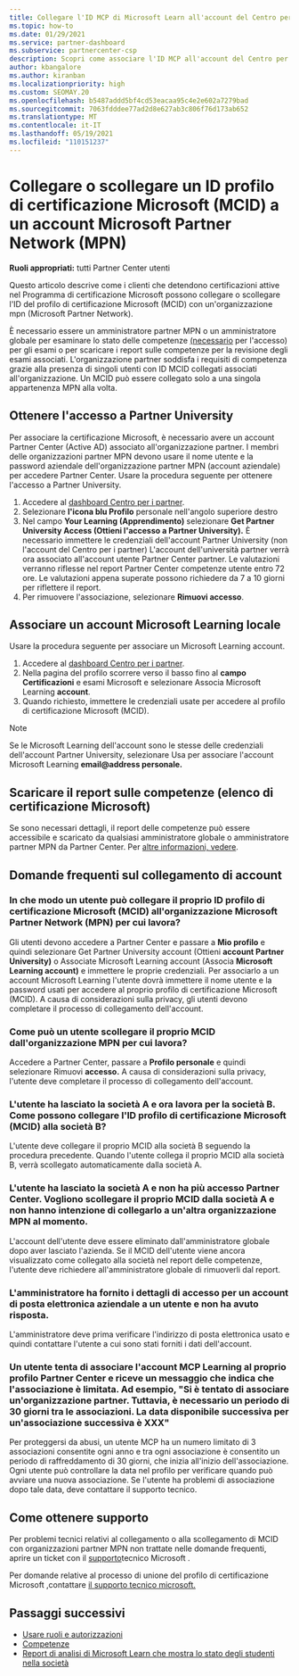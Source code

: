 ```yaml
---
title: Collegare l'ID MCP di Microsoft Learn all'account del Centro per i partner
ms.topic: how-to
ms.date: 01/29/2021
ms.service: partner-dashboard
ms.subservice: partnercenter-csp
description: Scopri come associare l'ID MCP all'account del Centro per i partner, in modo che l'azienda possa visualizzare i percorsi di training e apprendimento svolti per l'acquisizione delle competenze.
author: kbangalore
ms.author: kiranban
ms.localizationpriority: high
ms.custom: SEOMAY.20
ms.openlocfilehash: b5487addd5bf4cd53eacaa95c4e2e602a7279bad
ms.sourcegitcommit: 7063fdddee77ad2d8e627ab3c806f76d173ab652
ms.translationtype: MT
ms.contentlocale: it-IT
ms.lasthandoff: 05/19/2021
ms.locfileid: "110151237"
---
```

# <a name="link-or-unlink-a-microsoft-certification-profile-id-mcid-to-a-microsoft-partner-network-mpn-account"></a>Collegare o scollegare un ID profilo di certificazione Microsoft (MCID) a un account Microsoft Partner Network (MPN)

**Ruoli appropriati:** tutti Partner Center utenti

Questo articolo descrive come i clienti che detendono certificazioni attive nel Programma di certificazione Microsoft possono collegare o scollegare l'ID del profilo di certificazione Microsoft (MCID) con un'organizzazione mpn (Microsoft Partner Network).

È necessario essere un amministratore partner MPN o un amministratore globale per esaminare lo stato delle competenze [(necessario](https://partner.microsoft.com/pcv/partnership/competencies) per l'accesso) per gli esami o per scaricare i report sulle competenze per la revisione degli esami associati. L'organizzazione partner soddisfa i requisiti di competenza grazie alla presenza di singoli utenti con ID MCID collegati associati all'organizzazione. Un MCID può essere collegato solo a una singola appartenenza MPN alla volta.

## <a name="get-partner-university-access"></a>Ottenere l'accesso a Partner University

Per associare la certificazione Microsoft, è necessario avere un account Partner Center (Active AD) associato all'organizzazione partner. I membri delle organizzazioni partner MPN devono usare il nome utente e la password aziendale dell'organizzazione partner MPN (account aziendale) per accedere Partner Center.
Usare la procedura seguente per ottenere l'accesso a Partner University.

1. Accedere al [dashboard Centro per i partner](https://partner.microsoft.com/dashboard/).
2. Selezionare **l'icona blu Profilo** personale nell'angolo superiore destro
3. Nel campo **Your Learning (Apprendimento)** selezionare **Get Partner University Access (Ottieni l'accesso a Partner University).** È necessario immettere le credenziali dell'account Partner University (non l'account del Centro per i partner) L'account dell'università partner verrà ora associato all'account utente Partner Center partner. Le valutazioni verranno riflesse nel report Partner Center competenze utente entro 72 ore. Le valutazioni appena superate possono richiedere da 7 a 10 giorni per riflettere il report.
4. Per rimuovere l'associazione, selezionare **Rimuovi accesso**.

## <a name="associate-a-microsoft-learning-account"></a>Associare un account Microsoft Learning locale

Usare la procedura seguente per associare un Microsoft Learning account. 

1. Accedere al [dashboard Centro per i partner](https://partner.microsoft.com/dashboard/).
2. Nella pagina del profilo scorrere verso il basso fino al **campo Certificazioni** e esami Microsoft e selezionare Associa Microsoft Learning **account**.
3. Quando richiesto, immettere le credenziali usate per accedere al profilo di certificazione Microsoft (MCID).

>[!NOTE]
>Se le Microsoft Learning dell'account sono le stesse delle credenziali dell'account Partner University, selezionare Usa per associare l'account Microsoft Learning **email@address personale.**

## <a name="download-skills-report-microsoft-certification-list"></a>Scaricare il report sulle competenze (elenco di certificazione Microsoft)
Se sono necessari dettagli, il report delle competenze può essere accessibile e scaricato da qualsiasi amministratore globale o amministratore partner MPN da Partner Center. Per [altre informazioni, vedere](./mpn-skills-report.md#view-skills-report-data).


## <a name="frequently-asked-questions-about-linking-accounts"></a>Domande frequenti sul collegamento di account

### <a name="how-can-a-user-link-their-microsoft-certification-profile-id-mcid-with-the-microsoft-partner-network-mpn-organization-they-work-for"></a>In che modo un utente può collegare il proprio ID profilo di certificazione Microsoft (MCID) all'organizzazione Microsoft Partner Network (MPN) per cui lavora?

Gli utenti devono accedere a Partner Center e passare a **Mio profilo** e quindi selezionare Get Partner University account (Ottieni **account Partner University)** o Associate Microsoft Learning account (Associa **Microsoft Learning account)** e immettere le proprie credenziali. Per associarlo a un account Microsoft Learning l'utente dovrà immettere il nome utente e la password usati per accedere al proprio profilo di certificazione Microsoft (MCID). A causa di considerazioni sulla privacy, gli utenti devono completare il processo di collegamento dell'account.  

### <a name="how-can-a-user-unlink-their-mcid-from-the-mpn-organization-they-work-for"></a>Come può un utente scollegare il proprio MCID dall'organizzazione MPN per cui lavora?

Accedere a Partner Center, passare a **Profilo personale** e quindi selezionare Rimuovi **accesso.** A causa di considerazioni sulla privacy, l'utente deve completare il processo di collegamento dell'account.

### <a name="the-user-left-company-a-and-now-works-for-company-b-how-can-they-link-their-microsoft-certification-profile-id-mcid-with-company-b"></a>L'utente ha lasciato la società A e ora lavora per la società B. Come possono collegare l'ID profilo di certificazione Microsoft (MCID) alla società B?

L'utente deve collegare il proprio MCID alla società B seguendo la procedura precedente. Quando l'utente collega il proprio MCID alla società B, verrà scollegato automaticamente dalla società A.

### <a name="the-user-left-company-a-and-no-longer-has-access-to-partner-center-they-want-to-unlink-their-mcid-from-company-a-and-are-not-planning-to-link-it-with-another-mpn-organization-at-the-moment"></a>L'utente ha lasciato la società A e non ha più accesso Partner Center. Vogliono scollegare il proprio MCID dalla società A e non hanno intenzione di collegarlo a un'altra organizzazione MPN al momento.

L'account dell'utente deve essere eliminato dall'amministratore globale dopo aver lasciato l'azienda. Se il MCID dell'utente viene ancora visualizzato come collegato alla società nel report delle competenze, l'utente deve richiedere all'amministratore globale di rimuoverli dal report.

### <a name="the-admin-provided-sign-in-details-for-a-work-email-account-to-a-user-and-they-have-had-no-response"></a>L'amministratore ha fornito i dettagli di accesso per un account di posta elettronica aziendale a un utente e non ha avuto risposta.

L'amministratore deve prima verificare l'indirizzo di posta elettronica usato e quindi contattare l'utente a cui sono stati forniti i dati dell'account.

### <a name="a-user-tries-to-associate-their-mcp-learning-account-to-their-profile-in-partner-center-and-receives-a-message-that-their-association-is-limited-for-example-you-have-attempted-to-associate-with-a-partner-organization-however-we-require-a-period-of-30-days-between-associations-your-next-available-date-for-a-subsequent-association-is-xxx"></a>Un utente tenta di associare l'account MCP Learning al proprio profilo Partner Center e riceve un messaggio che indica che l'associazione è limitata. Ad esempio, "Si è tentato di associare un'organizzazione partner. Tuttavia, è necessario un periodo di 30 giorni tra le associazioni. La data disponibile successiva per un'associazione successiva è XXX"

Per proteggersi da abusi, un utente MCP ha un numero limitato di 3 associazioni consentite ogni anno e tra ogni associazione è consentito un periodo di raffreddamento di 30 giorni, che inizia all'inizio dell'associazione. Ogni utente può controllare la data nel profilo per verificare quando può avviare una nuova associazione. Se l'utente ha problemi di associazione dopo tale data, deve contattare il supporto tecnico.  

## <a name="how-to-get-support"></a>Come ottenere supporto

Per problemi tecnici relativi al collegamento o alla scollegamento di MCID con organizzazioni partner MPN non trattate nelle domande frequenti, aprire un ticket con il [supporto](https://partner.microsoft.com/support)tecnico Microsoft .

Per domande relative al processo di unione del profilo di certificazione Microsoft ,contattare [il supporto tecnico microsoft.](https://aka.ms/mcpforum)

## <a name="next-steps"></a>Passaggi successivi

- [Usare ruoli e autorizzazioni](./permissions-overview.md)
- [Competenze](https://partner.microsoft.com/membership/competencies)
- [Report di analisi di Microsoft Learn che mostra lo stato degli studenti nella società](ms-learn-analytics.md)
